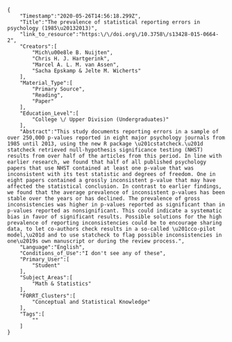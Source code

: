 
    {
        "Timestamp":"2020-05-26T14:56:18.299Z",
        "Title":"The prevalence of statistical reporting errors in psychology (1985\u20132013)",
        "link_to_resource":"https:\/\/doi.org\/10.3758\/s13428-015-0664-2",
        "Creators":[
            "Mich\u00e8le B. Nuijten",
            "Chris H. J. Hartgerink",
            "Marcel A. L. M. van Assen",
            "Sacha Epskamp & Jelte M. Wicherts"
        ],
        "Material_Type":[
            "Primary Source",
            "Reading",
            "Paper"
        ],
        "Education_Level":[
            "College \/ Upper Division (Undergraduates)"
        ],
        "Abstract":"This study documents reporting errors in a sample of over 250,000 p-values reported in eight major psychology journals from 1985 until 2013, using the new R package \u201cstatcheck.\u201d statcheck retrieved null-hypothesis significance testing (NHST) results from over half of the articles from this period. In line with earlier research, we found that half of all published psychology papers that use NHST contained at least one p-value that was inconsistent with its test statistic and degrees of freedom. One in eight papers contained a grossly inconsistent p-value that may have affected the statistical conclusion. In contrast to earlier findings, we found that the average prevalence of inconsistent p-values has been stable over the years or has declined. The prevalence of gross inconsistencies was higher in p-values reported as significant than in p-values reported as nonsignificant. This could indicate a systematic bias in favor of significant results. Possible solutions for the high prevalence of reporting inconsistencies could be to encourage sharing data, to let co-authors check results in a so-called \u201cco-pilot model,\u201d and to use statcheck to flag possible inconsistencies in one\u2019s own manuscript or during the review process.",
        "Language":"English",
        "Conditions_of_Use":"I don't see any of these",
        "Primary_User":[
            "Student"
        ],
        "Subject_Areas":[
            "Math & Statistics"
        ],
        "FORRT_Clusters":[
            "Conceptual and Statistical Knowledge"
        ],
        "Tags":[
            ""
        ]
    }
